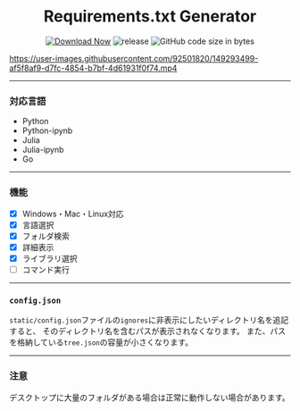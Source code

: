 <h1 align="center">Requirements.txt Generator</h1>

<div align="center">

 [![Download Now](https://img.shields.io/badge/-Download%20Now!-%2322A6F2)](https://github.com/ogty/RequirementsGenerator/releases/download/v1.0.5/RequirementsGenerator.zip)
 ![release](https://img.shields.io/github/v/release/ogty/RequirementsGenerator?style=social)
 ![GitHub code size in bytes](https://img.shields.io/github/languages/code-size/ogty/RequirementsGenerator?style=social)
 
</div>

https://user-images.githubusercontent.com/92501820/149293499-af5f8af9-d7fc-4854-b7bf-4d61931f0f74.mp4

***

### 対応言語

 - Python
 - Python-ipynb
 - Julia
 - Julia-ipynb
 - Go

***

### 機能

 - [x] Windows・Mac・Linux対応
 - [x] 言語選択
 - [x] フォルダ検索
 - [x] 詳細表示
 - [x] ライブラリ選択 
 - [ ] コマンド実行

***

### `config.json`

`static/config.json`ファイルの`ignores`に非表示にしたいディレクトリ名を追記すると、
そのディレクトリ名を含むパスが表示されなくなります。
また、パスを格納している`tree.json`の容量が小さくなります。

***

### 注意

デスクトップに大量のフォルダがある場合は正常に動作しない場合があります。
